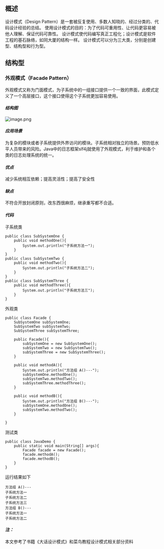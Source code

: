 

## 概述
设计模式（Design Pattern）是一套被反复使用、多数人知晓的、经过分类的、代码设计经验的总结。
使用设计模式的目的：为了代码可重用性、让代码更容易被他人理解、保证代码可靠性。 设计模式使代码编写真正工程化；设计模式是软件工程的基石脉络，如同大厦的结构一样。
设计模式可以分为三大类，分别是创建型、结构型和行为型。
## 结构型
### 外观模式（Facade Pattern）
外观模式又称为门面模式，为子系统中的一组接口提供一个一致的界面，此模式定义了一个高层接口，这个接口使得这个子系统更加容易使用。
#### ***结构图***
![image.png](https://upload-images.jianshu.io/upload_images/14607771-0762c9f3c93c7080.png?imageMogr2/auto-orient/strip%7CimageView2/2/w/1240)

#### ***应用场景***
为复杂的模块或者子系统提供外界访问的模块。子系统相对独立的场景。预防低水平人员带来的风险。Java中的日志框架slf4j就使用了外观模式，利于维护和各个类的日志处理系统的统一。

#### ***优点***
减少系统相互依赖；提高灵活性；提高了安全性

#### ***缺点***
不符合开放封闭原则，改东西很麻烦，继承重写都不合适。

#### ***代码***
子系统类
```
public class SubSystemOne {
    public void methodOne(){
        System.out.println("子系统方法一");
    }
}
public class SubSystemTwo {
    public void methodTwo(){
        System.out.println("子系统方法二");
    }
}
public class SubSystemThree {
    public void methodThree(){
        System.out.println("子系统方法三");
    }
}
```
外观类
```
public class Facade {
    SubSystemOne subSystemOne;
    SubSystemTwo subSystemTwo;
    SubSystemThree subSystemThree;

    public Facade(){
        subSystemOne = new SubSystemOne();
        subSystemTwo = new SubSystemTwo();
        subSystemThree = new SubSystemThree();
    }

    public void methodA(){
        System.out.println("方法组 A()---");
        subSystemOne.methodOne();
        subSystemTwo.methodTwo();
        subSystemThree.methodThree();
    }

    public void methodB(){
        System.out.println("方法组 B()---");
        subSystemOne.methodOne();
        subSystemTwo.methodTwo();
    }

}
```
测试类
```
public class JavaDemo {
    public static void main(String[] args){
        Facade facade = new Facade();
        facade.methodA();
        facade.methodB();
    }
}
```
运行结果如下
```
方法组 A()---
子系统方法一
子系统方法二
子系统方法三
方法组 B()---
子系统方法一
子系统方法二
```
#### ***注：***
本文参考了书籍《大话设计模式》和菜鸟教程设计模式相关部分资料
